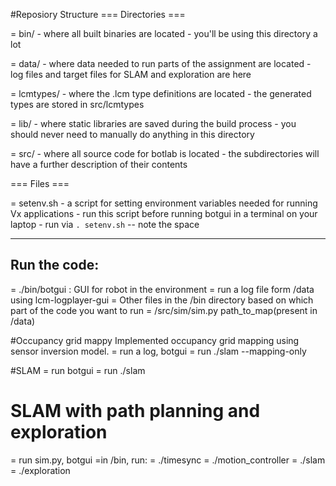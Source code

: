 
#Reposiory Structure
=== Directories ===

= bin/
    - where all built binaries are located
    - you'll be using this directory a lot
    
= data/
    - where data needed to run parts of the assignment are located
    - log files and target files for SLAM and exploration are here
    
= lcmtypes/
    - where the .lcm type definitions are located
    - the generated types are stored in src/lcmtypes
    
= lib/
    - where static libraries are saved during the build process
    - you should never need to manually do anything in this directory
    
= src/
    - where all source code for botlab is located
    - the subdirectories will have a further description of their contents
    

=== Files ===

= setenv.sh
    - a script for setting environment variables needed for running Vx applications
    - run this script before running botgui in a terminal on your laptop
    - run via `. setenv.sh` -- note the space
    
___________________________________________________________________________________________
## Run the code:

= ./bin/botgui : GUI for robot in the environment
= run a log file form /data using lcm-logplayer-gui 
= Other files in the /bin directory based on which part of the code you want to run
= /src/sim/sim.py path_to_map(present in /data)

#Occupancy grid mappy
Implemented occupancy grid mapping using sensor inversion model.
= run a log, botgui
= run ./slam --mapping-only

#SLAM
= run botgui
= run ./slam

# SLAM with path planning and exploration
= run sim.py, botgui
=in /bin, run:
    = ./timesync
    = ./motion_controller
    = ./slam
    = ./exploration

    
    
 
